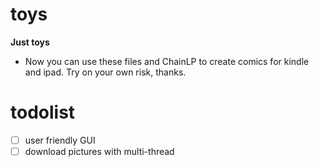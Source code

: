 # toys

**Just toys**

- Now you can use these files and ChainLP to create comics for kindle and ipad. Try on your own risk, thanks.

# todolist
- [ ] user friendly GUI
- [ ] download pictures with multi-thread

